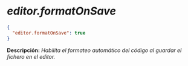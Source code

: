 <!-- Autor: Daniel Benjamin Perez Morales -->
<!-- GitHub: https://github.com/DanielBenjaminPerezMoralesDev13 -->
<!-- Gitlab: https://gitlab.com/DanielBenjaminPerezMoralesDev13 -->
<!-- Correo electrónico: danielperezdev@proton.me -->

# ***editor.formatOnSave***

```json
{
  "editor.formatOnSave": true
}
```

**Descripción:** *Habilita el formateo automático del código al guardar el fichero en el editor.*
